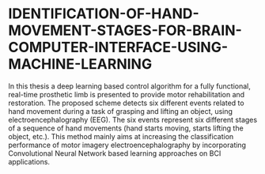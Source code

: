 # IDENTIFICATION-OF-HAND-MOVEMENT-STAGES-FOR-BRAIN-COMPUTER-INTERFACE-USING-MACHINE-LEARNING

In this thesis a deep learning based control algorithm for a fully functional, real-time
prosthetic limb is presented to provide motor rehabilitation and restoration. The proposed scheme detects six different events related to hand movement during a task of grasping and lifting an object, using electroencephalography (EEG). The six events
represent six different stages of a sequence of hand movements (hand starts moving,
starts lifting the object, etc.). This method mainly aims at increasing the classification
performance of motor imagery electroencephalography by incorporating Convolutional
Neural Network based learning approaches on BCI applications.
